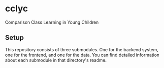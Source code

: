 # cclyc
Comparison Class Learning in Young Children

## Setup

This repository consists of three submodules. One for the backend system, one for the frontend, and one for the data. You can find detailed information about each submodule in that directory's readme. 